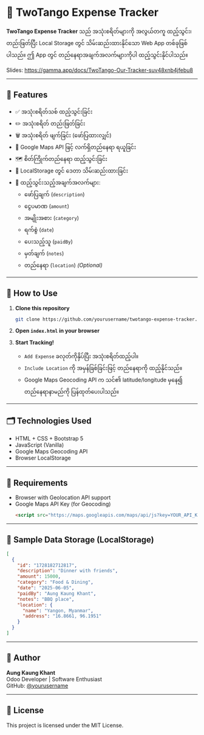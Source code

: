 
# 📘 TwoTango Expense Tracker

**TwoTango Expense Tracker** သည် အသုံးစရိတ်များကို အလွယ်တကူ ထည့်သွင်း၊ တည်းဖြတ်ပြီး Local Storage တွင် သိမ်းဆည်းထားနိုင်သော Web App တစ်ခုဖြစ်ပါသည်။ ဤ App တွင် တည်နေရာအချက်အလက်များကိုပါ ထည့်သွင်းနိုင်ပါသည်။

Slides: https://gamma.app/docs/TwoTango-Our-Tracker-suv48xnb4jfebu8

---

## 🔧 Features

- ✅ အသုံးစရိတ်သစ် ထည့်သွင်းခြင်း
- ✏️ အသုံးစရိတ် တည်းဖြတ်ခြင်း
- 🗑 အသုံးစရိတ် ဖျက်ခြင်း (ဖော်ပြထားလျှင်)
- 📍 Google Maps API ဖြင့် လက်ရှိတည်နေရာ ရယူခြင်း
- 🗺 စိတ်ကြိုက်တည်နေရာ ထည့်သွင်းခြင်း
- 🧠 LocalStorage တွင် ဒေတာ သိမ်းဆည်းထားခြင်း
- 🧾 ထည့်သွင်းသည့်အချက်အလက်များ:
  - ဖော်ပြချက် (`description`)
  - ငွေပမာဏ (`amount`)
  - အမျိုးအစား (`category`)
  - ရက်စွဲ (`date`)
  - ပေးသည့်သူ (`paidBy`)
  - မှတ်ချက် (`notes`)
  - တည်နေရာ (`location`) *(Optional)*

---

## 🚀 How to Use

1. **Clone this repository**
   ```bash
   git clone https://github.com/yourusername/twotango-expense-tracker.git
   ```

2. **Open `index.html` in your browser**

3. **Start Tracking!**
   - `Add Expense` ခလုတ်ကိုနှိပ်ပြီး အသုံးစရိတ်ထည့်ပါ။
   - `Include Location` ကို အမှန်ခြစ်ခြင်းဖြင့် တည်နေရာကို ထည့်နိုင်သည်။
   - Google Maps Geocoding API က သင်၏ latitude/longitude မှနေ၍ တည်နေရာနာမည်ကို ပြန်ထုတ်ပေးပါသည်။

---

## 🗂 Technologies Used

- HTML + CSS + Bootstrap 5
- JavaScript (Vanilla)
- Google Maps Geocoding API
- Browser LocalStorage

---

## 🔐 Requirements

- Browser with Geolocation API support
- Google Maps API Key (for Geocoding)
  ```html
  <script src="https://maps.googleapis.com/maps/api/js?key=YOUR_API_KEY&libraries=places"></script>
  ```

---

## 📎 Sample Data Storage (LocalStorage)
```json
[
  {
    "id": "1728182712817",
    "description": "Dinner with friends",
    "amount": 15000,
    "category": "Food & Dining",
    "date": "2025-06-05",
    "paidBy": "Aung Kaung Khant",
    "notes": "BBQ place",
    "location": {
      "name": "Yangon, Myanmar",
      "address": "16.8661, 96.1951"
    }
  }
]
```

---

## 💬 Author

**Aung Kaung Khant**  
Odoo Developer | Software Enthusiast  
GitHub: [@yourusername](https://github.com/yourusername)

---

## 📄 License

This project is licensed under the MIT License.
